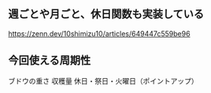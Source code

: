 ## 週ごとや月ごと、休日関数も実装している
https://zenn.dev/10shimizu10/articles/649447c559be96
## 今回使える周期性
ブドウの重さ
収穫量
休日・祭日・火曜日（ポイントアップ）
